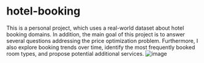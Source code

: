 # hotel-booking
This is a personal project, which uses a real-world dataset about hotel booking domains. In addition, the main goal of this project is to answer several questions addressing the price optimization problem. Furthermore, I also explore booking trends over time, identify the most frequently booked room types, and propose potential additional services.
![image](https://github.com/user-attachments/assets/51768039-cba3-4ea7-8b3e-945de2957987)
